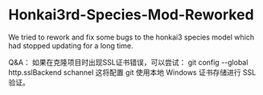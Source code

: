 # Honkai3rd-Species-Mod-Reworked
We tried to rework and fix some bugs to the honkai3 species model which had stopped updating for a long time.

Q&A：
如果在克隆项目时出现SSL证书错误，可以尝试：
git config --global http.sslBackend schannel
这将配置 git 使用本地 Windows 证书存储进行 SSL 验证。
